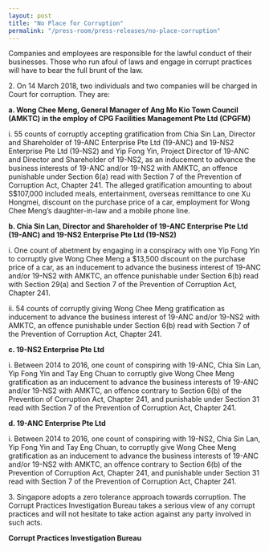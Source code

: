 ```yaml
---
layout: post
title: "No Place for Corruption"
permalink: "/press-room/press-releases/no-place-corruption"
---
```

Companies and employees are responsible for the lawful conduct of their businesses. Those who run afoul of laws and engage in corrupt practices will have to bear the full brunt of the law. 

2\.          On 14 March 2018, two individuals and two companies will be charged in Court for corruption. They are:

**a. Wong Chee Meng, General Manager of Ang Mo Kio Town Council (AMKTC) in the employ of CPG Facilities Management Pte Ltd (CPGFM)**

i. 55 counts of corruptly accepting gratification from Chia Sin Lan, Director and Shareholder of 19-ANC Enterprise Pte Ltd (19-ANC) and 19-NS2 Enterprise Pte Ltd (19-NS2) and Yip Fong Yin, Project Director of 19-ANC and Director and Shareholder of 19-NS2, as an inducement to advance the business interests of 19-ANC and/or 19-NS2 with AMKTC, an offence punishable under Section 6(a) read with Section 7 of the Prevention of Corruption Act, Chapter 241. The alleged gratification amounting to about S$107,000 included meals, entertainment, overseas remittance to one Xu Hongmei, discount on the purchase price of a car, employment for Wong Chee Meng’s daughter-in-law and a mobile phone line.

**b. Chia Sin Lan, Director and Shareholder of 19-ANC Enterprise Pte Ltd (19-ANC) and 19-NS2 Enterprise Pte Ltd (19-NS2)**

i. One count of abetment by engaging in a conspiracy with one Yip Fong Yin to corruptly give Wong Chee Meng a $13,500 discount on the purchase price of a car, as an inducement to advance the business interest of 19-ANC and/or 19-NS2 with AMKTC, an offence punishable under Section 6(b) read with Section 29(a) and Section 7 of the Prevention of Corruption Act, Chapter 241.

ii. 54 counts of corruptly giving Wong Chee Meng gratification as inducement to advance the business interest of 19-ANC and/or 19-NS2 with AMKTC, an offence punishable under Section 6(b) read with Section 7 of the Prevention of Corruption Act, Chapter 241.

**c. 19-NS2 Enterprise Pte Ltd**

i. Between 2014 to 2016, one count of conspiring with 19-ANC, Chia Sin Lan, Yip Fong Yin and Tay Eng Chuan to corruptly give Wong Chee Meng gratification as an inducement to advance the business interests of 19-ANC and/or 19-NS2 with AMKTC, an offence contrary to Section 6(b) of the Prevention of Corruption Act, Chapter 241, and punishable under Section 31 read with Section 7 of the Prevention of Corruption Act, Chapter 241.

**d. 19-ANC Enterprise Pte Ltd**

i. Between 2014 to 2016, one count of conspiring with 19-NS2, Chia Sin Lan, Yip Fong Yin and Tay Eng Chuan, to corruptly give Wong Chee Meng gratification as an inducement to advance the business interests of 19-ANC and/or 19-NS2 with AMKTC, an offence contrary to Section 6(b) of the Prevention of Corruption Act, Chapter 241, and punishable under Section 31 read with Section 7 of the Prevention of Corruption Act, Chapter 241.

3\.          Singapore adopts a zero tolerance approach towards corruption. The Corrupt Practices Investigation Bureau takes a serious view of any corrupt practices and will not hesitate to take action against any party involved in such acts.

**Corrupt Practices Investigation Bureau**
